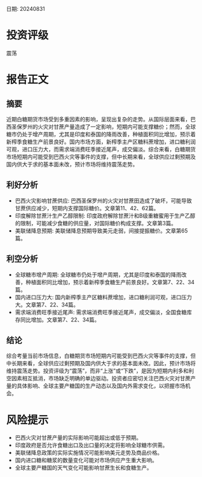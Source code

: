 
日期: 20240831

# 投资评级

震荡

# 报告正文

## 摘要

近期白糖期货市场受到多重因素的影响，呈现出复杂的走势。从国际层面来看，巴西圣保罗州的火灾对甘蔗产量造成了一定影响，短期内可能支撑糖价；然而，全球糖市仍处于增产周期，尤其是印度和泰国的降雨改善，种植面积同比增加，预示着新榨季食糖生产前景良好。国内市场方面，新榨季主产区糖料蔗增加，进口糖利润可观，进口压力大，而需求端消费旺季接近尾声，成交偏淡。综合来看，白糖期货市场短期内可能受到巴西火灾等事件的支撑，但中长期来看，全球供应过剩预期及国内供大于求的基本面未改，预计市场将维持震荡走势。

## 利好分析

* 巴西火灾影响甘蔗供应: 巴西圣保罗州的火灾对甘蔗田造成了破坏，可能导致甘蔗供应减少，短期内支撑国际糖价。文章第11、42、62篇。
* 印度解除甘蔗汁生产乙醇限制: 印度政府解除甘蔗汁和B级重糖蜜用于生产乙醇的限制，可能减少食糖的供应量，对国际糖价构成支撑。文章第3篇。
* 美联储降息预期: 美联储降息预期导致美元走弱，间接提振糖价。文章第65篇。

## 利空分析

* 全球糖市增产周期: 全球糖市仍处于增产周期，尤其是印度和泰国的降雨改善，种植面积同比增加，预示着新榨季食糖生产前景良好。文章第7、22、34篇。
* 国内进口压力大: 国内新榨季主产区糖料蔗增加，进口糖利润可观，进口压力大。文章第7、22、34篇。
* 需求端消费旺季接近尾声: 需求端消费旺季接近尾声，成交偏淡，全国食糖库存同比增加。文章第7、22、34篇。

## 结论

综合考量当前市场信息，白糖期货市场短期内可能受到巴西火灾等事件的支撑，但中长期来看，全球供应过剩预期及国内供大于求的基本面未改。因此，预计市场将维持震荡走势。投资评级为“震荡”，而非“上涨”或“下跌”，是因为短期内利多和利空因素相互抵消，市场缺乏明确的单边驱动。投资者应密切关注巴西火灾对甘蔗产量的具体影响、全球主要产糖国的生产动态以及国内外需求变化，以把握市场机会。

# 风险提示

* 巴西火灾对甘蔗产量的实际影响可能超出或低于预期。
* 印度政府是否允许食糖出口及出口量的决定将影响全球糖市供需。
* 美联储降息政策的实际实施情况可能影响美元走势及商品价格。
* 国内进口糖和糖浆的数量变化可能对市场供应产生重大影响。
* 全球主要产糖国的天气变化可能影响甘蔗生长和食糖生产。
